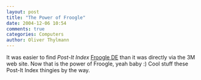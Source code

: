 ```yaml
---
layout: post
title: "The Power of Froogle"
date: 2004-12-06 10:54
comments: true
categories: Computers
author: Oliver Thylmann
---
```



It was easier to find *Post-It Index* [Froogle DE](http://froogle.google.de/froogle?q=Post-It+Index&amp;btnG=Froogle-Suche) than it was directly via the 3M web site. Now that is the power of Froogle, yeah baby :) Cool stuff these Post-It Index thingies by the way.


